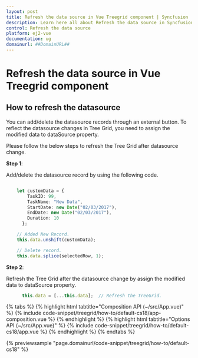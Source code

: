 ```yaml
---
layout: post
title: Refresh the data source in Vue Treegrid component | Syncfusion
description: Learn here all about Refresh the data source in Syncfusion Vue Treegrid component of Syncfusion Essential JS 2 and more.
control: Refresh the data source 
platform: ej2-vue
documentation: ug
domainurl: ##DomainURL##
---
```


# Refresh the data source in Vue Treegrid component

## How to refresh the datasource

You can add/delete the datasource records through an external button. To reflect the datasource changes in Tree Grid, you need to assign the modified data to dataSource property.

Please follow the below steps to refresh the Tree Grid after datasource change.

**Step 1**:

Add/delete the datasource record by using the following code.

```ts

    let customData = {
        TaskID: 99,
        TaskName: "New Data",
        StartDate: new Date("02/03/2017"),
        EndDate: new Date("02/03/2017"),
        Duration: 10
      };

    // Added New Record.
    this.data.unshift(customData);

    // Delete record.
    this.data.splice(selectedRow, 1);

```

**Step 2**:

Refresh the Tree Grid after the datasource change by assign the modified data to dataSource property.

```ts
      this.data = [...this.data];  // Refresh the TreeGrid.

```

{% tabs %}
{% highlight html tabtitle="Composition API (~/src/App.vue)" %}
{% include code-snippet/treegrid/how-to/default-cs18/app-composition.vue %}
{% endhighlight %}
{% highlight html tabtitle="Options API (~/src/App.vue)" %}
{% include code-snippet/treegrid/how-to/default-cs18/app.vue %}
{% endhighlight %}
{% endtabs %}
        
{% previewsample "page.domainurl/code-snippet/treegrid/how-to/default-cs18" %}